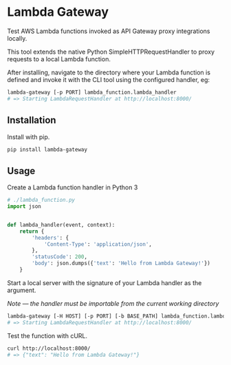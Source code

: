 # Lambda Gateway

Test AWS Lambda functions invoked as API Gateway proxy integrations locally.

This tool extends the native Python SimpleHTTPRequestHandler to proxy requests to a local Lambda function.

After installing, navigate to the directory where your Lambda function is defined and invoke it with the CLI tool using the configured handler, eg:

```bash
lambda-gateway [-p PORT] lambda_function.lambda_handler
# => Starting LambdaRequestHandler at http://localhost:8000/
```

## Installation

Install with pip.

```bash
pip install lambda-gateway
```

## Usage

Create a Lambda function handler in Python 3

```python
# ./lambda_function.py
import json


def lambda_handler(event, context):
    return {
        'headers': {
            'Content-Type': 'application/json',
        },
        'statusCode': 200,
        'body': json.dumps({'text': 'Hello from Lambda Gateway!'})
    }
```

Start a local server with the signature of your Lambda handler as the argument.

_Note — the handler must be importable from the current working directory_

```bash
lambda-gateway [-H HOST] [-p PORT] [-b BASE_PATH] lambda_function.lambda_handler
# => Starting LambdaRequestHandler at http://localhost:8000/
```

Test the function with cURL.

```bash
curl http://localhost:8000/
# => {"text": "Hello from Lambda Gateway!"}
```
